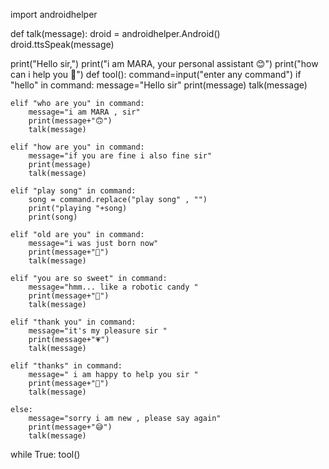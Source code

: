 import androidhelper

def talk(message):
    droid = androidhelper.Android()
    droid.ttsSpeak(message)





print("Hello sir,")
print("i am MARA, your personal assistant 😊")
print("how can i help you 🤗")
def tool():
    command=input("enter any command")
    if "hello" in command:
        message="Hello sir"
        print(message)
        talk(message)
        
    elif "who are you" in command:
        message="i am MARA , sir"
        print(message+"🙃")
        talk(message)
        
    elif "how are you" in command:
        message="if you are fine i also fine sir"
        print(message)
        talk(message)
        
    elif "play song" in command:
        song = command.replace("play song" , "")
        print("playing "+song)
        print(song)
        
    elif "old are you" in command:
        message="i was just born now"
        print(message+"🤭")
        talk(message)
        
    elif "you are so sweet" in command:
        message="hmm... like a robotic candy "
        print(message+"🍬")
        talk(message)
        
    elif "thank you" in command:
        message="it's my pleasure sir "
        print(message+"💗")
        talk(message)
        
    elif "thanks" in command:
        message=" i am happy to help you sir "
        print(message+"🤗")
        talk(message)
        
    else:
        message="sorry i am new , please say again"
        print(message+"😅")
        talk(message)
    
while True:
    tool()

